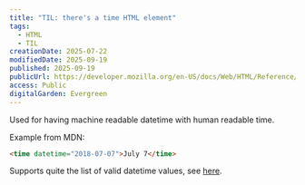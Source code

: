 ```yaml
---
title: "TIL: there's a time HTML element"
tags:
  - HTML
  - TIL
creationDate: 2025-07-22
modifiedDate: 2025-09-19
published: 2025-09-19
publicUrl: https://developer.mozilla.org/en-US/docs/Web/HTML/Reference/Elements/time
access: Public
digitalGarden: Evergreen
---
```


Used for having machine readable datetime with human readable time.

Example from MDN:

```html
<time datetime="2018-07-07">July 7</time>
```

Supports quite the list of valid datetime values, see [here](https://developer.mozilla.org/en-US/docs/Web/HTML/Reference/Elements/time#valid_datetime_values).

